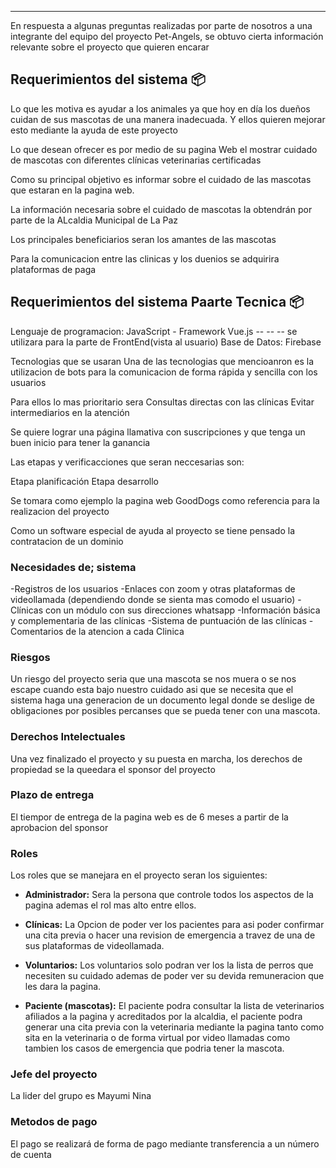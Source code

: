 
---
En respuesta a algunas preguntas realizadas por parte de nosotros a una integrante del equipo del proyecto Pet-Angels, se obtuvo cierta información relevante sobre el proyecto que quieren encarar


## **Requerimientos del sistema   📦**


Lo que les motiva es ayudar a los animales ya que hoy en día los dueños cuidan de sus mascotas de una manera inadecuada. Y ellos quieren mejorar esto mediante la ayuda de este proyecto

Lo que desean ofrecer es por medio de su pagina Web el mostrar cuidado de mascotas con diferentes clínicas veterinarias certificadas

Como su principal objetivo es informar sobre el cuidado de las mascotas que estaran en la pagina web.

La información necesaria sobre el cuidado de mascotas la obtendrán por parte de la ALcaldia Municipal de La Paz

Los principales beneficiarios seran los amantes de las mascotas

Para la comunicacion entre las clinicas y los duenios se adquirira plataformas de paga


## **Requerimientos del sistema  Paarte Tecnica 📦**

Lenguaje de programacion: JavaScript - 
Framework Vue.js  -- -- -- se utilizara para la parte de FrontEnd(vista al usuario)
Base de Datos: Firebase

Tecnologias que se usaran
Una de las tecnologias que mencioanron es la utilizacion de bots para la comunicacion de forma rápida y sencilla con los usuarios 


Para ellos lo mas prioritario sera
Consultas directas con las clínicas
Evitar intermediarios en la atención

Se quiere lograr una página llamativa con suscripciones y que tenga un buen inicio para tener la ganancia

Las etapas y verificacciones que seran neccesarias son:

Etapa planificación
Etapa desarrollo

Se tomara como ejemplo la pagina web GoodDogs como referencia para la realizacion del proyecto

Como un software especial de ayuda al proyecto se tiene pensado la contratacion de un dominio

### **Necesidades de; sistema**

-Registros de los usuarios
-Enlaces con zoom y otras plataformas de videollamada (dependiendo donde se sienta mas comodo el usuario)
-Clínicas con un módulo con sus direcciones whatsapp
-Información básica y complementaria de las clínicas
-Sistema de puntuación de las clínicas
-Comentarios de la atencion a cada Clinica 

### **Riesgos**

Un riesgo del proyecto seria que una mascota se nos muera o se nos escape cuando esta bajo nuestro cuidado asi que se necesita que el sistema  haga una generacion de un documento legal donde se deslige de obligaciones por posibles percanses que se pueda tener con una mascota.
### **Derechos Intelectuales**
Una vez finalizado el proyecto y su puesta en marcha, los derechos de propiedad se la queedara el sponsor del proyecto

### **Plazo de entrega**
El tiempor de entrega de la pagina web es de 6 meses a partir de la aprobacion del sponsor 

### **Roles**
Los roles que se manejara en el proyecto seran los siguientes:

* **Administrador:** Sera la persona que controle todos los aspectos de la pagina ademas el rol mas alto entre ellos.

* **Clínicas:** La Opcion de poder ver los pacientes para asi poder confirmar una cita previa o hacer una revision de emergencia a travez de una de sus plataformas de videollamada.

* **Voluntarios:** Los voluntarios solo podran ver los la lista de perros que necesiten su cuidado ademas de poder ver su devida remuneracion que les dara la pagina.

* **Paciente (mascotas):** El paciente podra consultar la lista de veterinarios afiliados a la pagina y acreditados por la alcaldia, el paciente podra generar una cita previa con la veterinaria mediante la pagina tanto como sita en la veterinaria o de forma virtual por video llamadas como tambien los casos de emergencia que podria tener la mascota.

### **Jefe del proyecto**
La lider del grupo es Mayumi Nina

### **Metodos de pago**
El pago se realizará de forma de pago mediante transferencia a un número de cuenta

